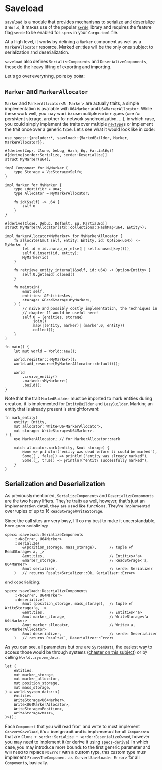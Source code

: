 # Saveload

`saveload` is a module that provides mechanisms to serialize and deserialize a
`World`, it makes use of the popular [`serde`] library and requires the feature
flag `serde` to be enabled for `specs` in your `Cargo.toml` file.

At a high level, it works by defining a `Marker` component as well as a
`MarkerAllocator` resource. Marked entities will be the only ones subject to
serialization and deserialization.

`saveload` also defines `SerializeComponents` and `DeserializeComponents`,
these do the heavy lifting of exporting and importing.

Let's go over everything, point by point:

## `Marker` and `MarkerAllocator`

`Marker` and `MarkerAllocator<M: Marker>` are actually traits, a simple
implementation is available with `U64Marker` and `U64MarkerAllocator`. While
these work well, you may want to use multiple `Marker` types (one for
persistent storage, another for network synchronization, ...), in which case,
you could simply implement the traits over multiple [`newtype`]s or implement
the trait once over a generic type. Let's see what it would look like in code:

```rust,ignore
use specs::{prelude::*, saveload::{MarkedBuilder, Marker, MarkerAllocator}};

#[derive(Copy, Clone, Debug, Hash, Eq, PartialEq)]
#[derive(serde::Serialize, serde::Deserialize)]
struct MyMarker(u64);

impl Component for MyMarker {
    type Storage = VecStorage<Self>;
}

impl Marker for MyMarker {
    type Identifier = u64;
    type Allocator = MyMarkerAllocator;

    fn id(&self) -> u64 {
        self.0
    }
}

#[derive(Clone, Debug, Default, Eq, PartialEq)]
struct MyMarkerAllocator(std::collections::HashMap<u64, Entity>);

impl MarkerAllocator<MyMarker> for MyMarkerAllocator {
    fn allocate(&mut self, entity: Entity, id: Option<u64>) -> MyMarker {
        let id = id.unwrap_or_else(|| self.unused_key()));
        self.0.insert(id, entity);
        MyMarker(id)
    }

    fn retrieve_entity_internal(&self, id: u64) -> Option<Entity> {
        self.0.get(&id).cloned()
    }

    fn maintain(
        &mut self,
        entities: &EntitiesRes,
        storage: &ReadStorage<MyMarker>,
    ) {
        // naive and possibly costly implementation, the techniques in
        // chapter 12 would be useful here!
        self.0 = (entities, storage)
            .join()
            .map(|(entity, marker)| (marker.0, entity))
            .collect();
    }
}

fn main() {
    let mut world = World::new();

    world.register::<MyMarker>();
    world.add_resource(MyMarkerAllocator::default());

    world
        .create_entity()
        .marked::<MyMarker>()
        .build();
}
```

Note that the trait `MarkedBuilder` must be imported to mark entities during
creation, it is implemented for `EntityBuilder` and `LazyBuilder`. Marking an
entity that is already present is straightforward:

```rust,ignore
fn mark_entity(
    entity: Entity,
    mut allocator: Write<U64MarkerAllocator>,
    mut storage: WriteStorage<U64Marker>,
) {
    use MarkerAllocator; // for MarkerAllocator::mark

    match allocator.mark(entity, &mut storage) {
        None => println!("entity was dead before it could be marked"),
        Some((_, false)) => println!("entity was already marked"),
        Some((_, true)) => println!("entity successfully marked"),
    }
}
```

## Serialization and Deserialization

As previously mentioned, `SerializeComponents` and `DeserializeComponents` are
the two heavy lifters. They're traits as well, however, that's just an
implementation detail, they are used like functions. They're implemented over
tuples of up to 16 `ReadStorage`/`WriteStorage`.

Since the call sites are very busy, I'll do my best to make it understandable,
here goes serializing:

```rust,ignore
specs::saveload::SerializeComponents
    ::<NoError, U64Marker>
    ::serialize(
        &(position_storage, mass_storage),      // tuple of ReadStorage<'a, _>
        &entities,                              // Entities<'a>
        &marker_storage,                        // ReadStorage<'a, U64Marker>
        &mut serializer,                        // serde::Serializer
    )   // returns Result<Serializer::Ok, Serializer::Error>
```

and deserializing:

```rust,ignore
specs::saveload::DeserializeComponents
    ::<NoError, U64Marker>
    ::deserialize(
        &mut (position_storage, mass_storage),  // tuple of WriteStorage<'a, _>
        &entities,                              // Entities<'a>
        &mut marker_storage,                    // WriteStorage<'a U64Marker>
        &mut marker_allocator,                  // Write<'a, U64MarkerAllocator>
        &mut deserializer,                      // serde::Deserializer
    )   // returns Result<(), Deserializer::Error>
```

As you can see, all parameters but one are `SystemData`, the easiest way to
access those would be through systems ([chapter on this subject][c6]) or by
calling `World::system_data`:

```rust,ignore
let (
    entities,
    mut marker_storage,
    mut marker_allocator,
    mut position_storage,
    mut mass_storage,
) = world.system_data::<(
    Entities,
    WriteStorage<U64Marker>,
    Write<U64MarkerAllocator>,
    WriteStorage<Position>,
    WriteStorage<Mass>,
)>();
```

Each `Component` that you will read from and write to must implement
`ConvertSaveload`, it's a benign trait and is implemented for all `Component`s
that are `Clone + serde::Serialize + serde::DeserializeOwned`, however you may
need to implement it (or derive it using [`specs-derive`]). In which case, you
may introduce more bounds to the first generic parameter and will need to
replace `NoError` with a custom type, this custom type must implement
`From<<TheComponent as ConvertSaveload>::Error>` for all `Component`s,
basically.

[`newtype`]: https://doc.rust-lang.org/1.0.0/style/features/types/newtype.html
[`serde`]: https://docs.rs/serde
[`specs-derive`]: https://docs.rs/specs-derive
[c6]: ./06_system_data.html
